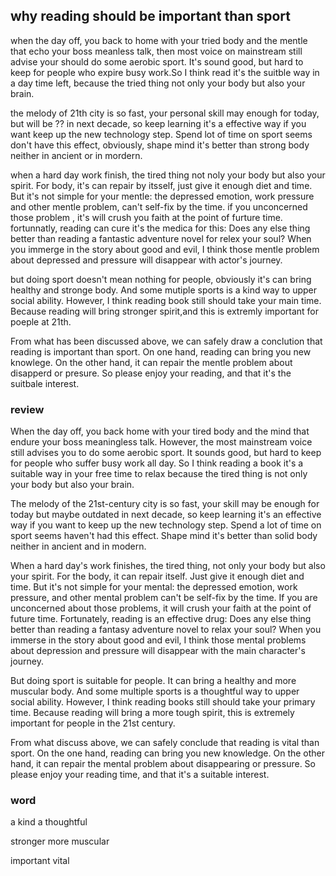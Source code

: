 ## why reading should be important than sport
when the day off, you back to home with your tried body and  the mentle that echo your boss meanless talk, then most voice on mainstream still advise your should do some aerobic sport. It's sound good, but hard to keep for people who expire busy work.So I think read it's the suitble way in a day time left, because the tried thing not only your body  but also your brain.

the melody of 21th city is so fast, your personal skill may enough for today, but will be ?? in next decade, so keep learning it's a effective way if you want keep up the new technology step. Spend lot of time on sport seems don't have this effect, obviously, shape mind it's better than strong body neither in ancient or in mordern.

when a hard day work finish, the tired thing not noly your body but also your spirit. For body, it's can repair by itsself, just give it enough diet and time. But it's not simple for your mentle: the depressed emotion, work pressure and other mentle problem, can't self-fix by the time. if you unconcerned those problem , it's will crush you faith at the point of furture time. fortunnatly, reading can cure it's the medica for this: Does any else thing better than reading a fantastic adventure novel for relex your soul?  When you immerge in the story about good and evil, I think those mentle problem about depressed and pressure will disappear with actor's journey.

but doing sport doesn't mean nothing for people, obviously it's can bring healthy and stronge body. And some mutiple sports is a kind way to upper social ability. However, I think reading book still should take your main time. Because reading will bring stronger spirit,and this is extremly important for poeple at 21th. 

From what has been discussed above, we can safely draw a conclution that reading is     important than sport. On one hand, reading can bring you new knowlege. On the other hand, it can repair the mentle problem about disapperd or presure. So please enjoy your reading, and that it's the suitbale interest.



### review

When the day off, you back home with your tired body and the mind that endure your boss meaningless talk. However, the most mainstream voice still advises you to do some aerobic sport. It sounds good, but hard to keep for people who suffer busy work all day. So I think reading a book it's a suitable way in your free time to relax because the tired thing is not only your body but also your brain.

The melody of the 21st-century city is so fast, your skill may be enough for today but maybe outdated in next decade, so keep learning it's an effective way if you want to keep up the new technology step. Spend a lot of time on sport seems haven't had this effect. Shape mind it's better than solid body neither in ancient and in modern.

When a hard day's work finishes, the tired thing, not only your body but also your spirit. For the body, it can repair itself. Just give it enough diet and time. But it's not simple for your mental: the depressed emotion, work pressure, and other mental problem can't be self-fix by the time. If you are unconcerned about those problems, it will crush your faith at the point of future time. Fortunately, reading is an effective drug: Does any else thing better than reading a fantasy adventure novel to relax your soul?  When you immerse in the story about good and evil, I think those mental problems about depression and pressure will disappear with the main character's journey.

But doing sport is suitable for people. It can bring a healthy and more muscular body. And some multiple sports is a thoughtful way to upper social ability. However, I think reading books still should take your primary time. Because reading will bring a more tough spirit, this is extremely important for people in the 21st century.

From what discuss above, we can safely conclude that reading is vital than sport. On the one hand, reading can bring you new knowledge. On the other hand, it can repair the mental problem about disappearing or pressure. So please enjoy your reading time, and that it's a suitable interest.

### word

a kind                             a thoughtful         

stronger                             more muscular    

important                      vital 